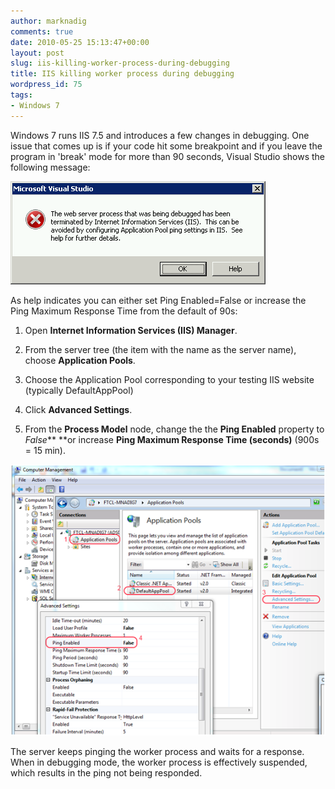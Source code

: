 ```yaml
---
author: marknadig
comments: true
date: 2010-05-25 15:13:47+00:00
layout: post
slug: iis-killing-worker-process-during-debugging
title: IIS killing worker process during debugging
wordpress_id: 75
tags:
- Windows 7
---
```


Windows 7 runs IIS 7.5 and introduces a few changes in debugging. One issue that comes up is if your code hit some breakpoint and if you leave the program in 'break' mode for more than 90 seconds, Visual Studio shows the following message:


[![](/images/2010-05-25-iis-killing-worker-process-during-debugging1.png)](/images/2010-05-25-iis-killing-worker-process-during-debugging1.png)
		

As help indicates you can either set Ping Enabled=False or increase the Ping Maximum Response Time from the default of 90s:


  1. Open **Internet Information Services (IIS) Manager**.


  2. From the server tree (the item with the name as the server name), choose **Application Pools**. 


  3. Choose the Application Pool corresponding to your testing IIS website (typically DefaultAppPool) 


  4. Click **Advanced Settings**. 


  5. From the **Process Model** node, change the the **Ping Enabled** property to _False_**
					**or increase **Ping Maximum Response Time (seconds)** (900s = 15 min). 


![](/images/2010-05-25-iis-killing-worker-process-during-debugging2.png)


The server keeps pinging the worker process and waits for a response. When in debugging mode, the worker process is effectively suspended, which results in the ping not being responded.

